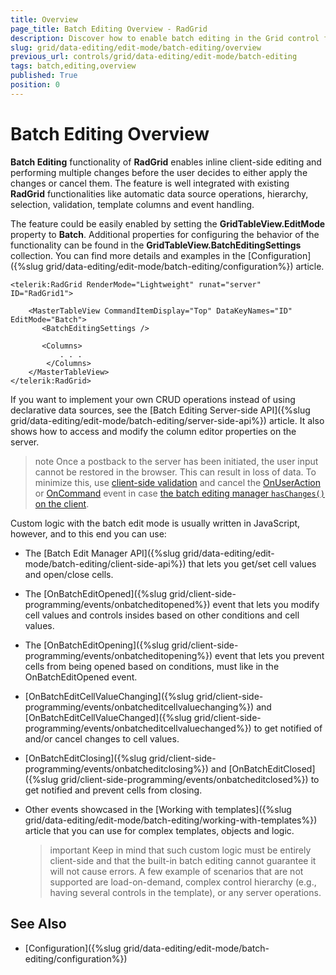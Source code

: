 ```yaml
---
title: Overview
page_title: Batch Editing Overview - RadGrid
description: Discover how to enable batch editing in the Grid control for efficient data entry and updates.
slug: grid/data-editing/edit-mode/batch-editing/overview
previous_url: controls/grid/data-editing/edit-mode/batch-editing
tags: batch,editing,overview
published: True
position: 0
---
```


# Batch Editing Overview



**Batch Editing** functionality of **RadGrid** enables inline client-side editing and performing multiple changes before the user decides to either apply the changes or cancel them. The feature is well integrated with existing **RadGrid** functionalities like automatic data source operations, hierarchy, selection, validation, template columns and event handling. 

The feature could be easily enabled by setting the **GridTableView.EditMode** property to **Batch**. Additional properties for configuring the behavior of the functionality can be found in the **GridTableView.BatchEditingSettings** collection. You can find more details and examples in the [Configuration]({%slug grid/data-editing/edit-mode/batch-editing/configuration%}) article.

````ASP.NET
<telerik:RadGrid RenderMode="Lightweight" runat="server" ID="RadGrid1">

	<MasterTableView CommandItemDisplay="Top" DataKeyNames="ID" EditMode="Batch">
	   <BatchEditingSettings />
       
       <Columns>
	       . . .
        </Columns>
	</MasterTableView>
</telerik:RadGrid>
````

If you want to implement your own CRUD operations instead of using declarative data sources, see the [Batch Editing Server-side API]({%slug grid/data-editing/edit-mode/batch-editing/server-side-api%}) article. It also shows how to access and modify the column editor properties on the server.

>note Once a postback to the server has been initiated, the user input cannot be restored in the browser. This can result in loss of data. To minimize this, use [client-side validation](https://docs.telerik.com/devtools/aspnet-ajax/controls/grid/data-editing/edit-mode/batch-editing/validation) and cancel the [OnUserAction](https://docs.telerik.com/devtools/aspnet-ajax/controls/grid/client-side-programming/events/onuseraction) or [OnCommand](https://docs.telerik.com/devtools/aspnet-ajax/controls/grid/client-side-programming/events/oncommand) event in case [the batch editing manager `hasChanges()` on the client](https://docs.telerik.com/devtools/aspnet-ajax/controls/grid/data-editing/edit-mode/batch-editing/client-side-api).

Custom logic with the batch edit mode is usually written in JavaScript, however, and to this end you can use:

* The [Batch Edit Manager API]({%slug grid/data-editing/edit-mode/batch-editing/client-side-api%}) that lets you get/set cell values and open/close cells.

* The [OnBatchEditOpened]({%slug grid/client-side-programming/events/onbatcheditopened%}) event that lets you modify cell values and controls insides based on other conditions and cell values.

* The [OnBatchEditOpening]({%slug grid/client-side-programming/events/onbatcheditopening%}) event that lets you prevent cells from being opened based on conditions, must like in the OnBatchEditOpened event.

* [OnBatchEditCellValueChanging]({%slug grid/client-side-programming/events/onbatcheditcellvaluechanging%}) and [OnBatchEditCellValueChanged]({%slug grid/client-side-programming/events/onbatcheditcellvaluechanged%}) to get notified of and/or cancel changes to cell values.

* [OnBatchEditClosing]({%slug grid/client-side-programming/events/onbatcheditclosing%}) and [OnBatchEditClosed]({%slug grid/client-side-programming/events/onbatcheditclosed%}) to get notified and prevent cells from closing.

* Other events showcased in the [Working with templates]({%slug grid/data-editing/edit-mode/batch-editing/working-with-templates%}) article that you can use for complex templates, objects and logic.

	>important  Keep in mind that such custom logic must be entirely client-side and that the built-in batch editing cannot guarantee it will not cause errors. A few example of scenarios that are not supported are load-on-demand, complex control hierarchy (e.g., having several controls in the template), or any server operations.

## See Also

 * [Configuration]({%slug grid/data-editing/edit-mode/batch-editing/configuration%})


